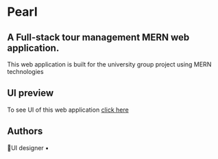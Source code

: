 # Pearl
## A Full-stack tour management MERN web application.
This web application is built for the university group project using MERN technologies
## UI preview
To see UI of this web application <a href='https://www.figma.com/file/MWAtnF7IUG9oLpnxI89QuR/PEARL---UI-DESIGN?type=design&node-id=2%3A4&t=b3zIM2NBQ43Frl1j-1'>click here</a>
## Authors
💠UI designer
   ▪️
